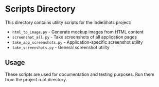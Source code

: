 # Scripts Directory

This directory contains utility scripts for the IndieShots project:

- `html_to_image.py` - Generate mockup images from HTML content
- `screenshot_all.py` - Take screenshots of all application pages
- `take_app_screenshots.py` - Application-specific screenshot utility
- `take_screenshots.py` - General screenshot utility

## Usage

These scripts are used for documentation and testing purposes. Run them from the project root directory.